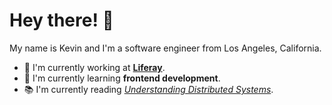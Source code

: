 # Hey there! 👋

My name is Kevin and I'm a software engineer from Los Angeles, California.

- 💼 I'm currently working at **[Liferay](https://liferay.com)**.
- 🌱 I'm currently learning **frontend development**.
- 📚 I'm currently reading *[Understanding Distributed Systems](https://understandingdistributed.systems)*.
